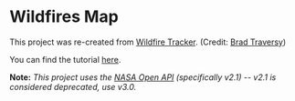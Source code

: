 # Wildfires Map

This project was re-created from [Wildfire Tracker](https://github.com/bradtraversy/wildfire-tracker). (Credit: [Brad Traversy](https://github.com/bradtraversy))

You can find the tutorial [here](https://www.youtube.com/watch?v=ontX4zfVqK8).

**Note:** *This project uses the [NASA Open API](https://api.nasa.gov) (specifically v2.1) -- v2.1 is considered deprecated, use v3.0.*

